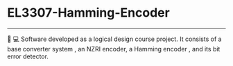 # EL3307-Hamming-Encoder
---
🔢 💻 Software developed as a logical design course project. It consists of a base converter system , an NZRI encoder, a Hamming encoder , and its bit error detector.
